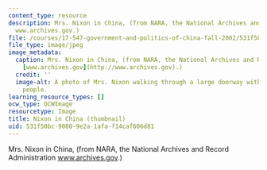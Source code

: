 ```yaml
---
content_type: resource
description: Mrs. Nixon in China, (from NARA, the National Archives and Record Administration
  www.archives.gov.)
file: /courses/17-547-government-and-politics-of-china-fall-2002/531f50bc90809e2a1afaf14caf606d81_17-547f02-th.jpg
file_type: image/jpeg
image_metadata:
  caption: Mrs. Nixon in China, (from NARA, the National Archives and Record Administration
    [www.archives.gov](http://www.archives.gov).)
  credit: ''
  image-alt: A photo of Mrs. Nixon walking through a large doorway with a crowd of
    people.
learning_resource_types: []
ocw_type: OCWImage
resourcetype: Image
title: Nixon in China (thumbnail)
uid: 531f50bc-9080-9e2a-1afa-f14caf606d81
---
```

Mrs. Nixon in China, (from NARA, the National Archives and Record Administration www.archives.gov.)

